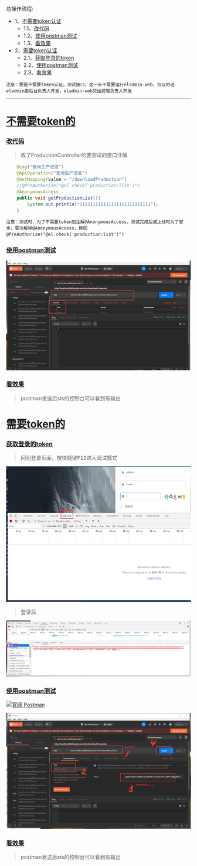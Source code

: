 总操作流程:
- 1、[不需要token认证](#eladmin-01) 
    - 1.1、[改代码](#eladmin-01-01) 
    - 1.2、[使用postman测试](#eladmin-01-02) 
    - 1.3、[看效果](#eladmin-01-03) 
- 2、[需要token认证](#eladmin-02) 
    - 2.1、[获取登录的token](#eladmin-02-01) 
    - 2.2、[使用postman测试](#eladmin-02-02) 
    - 2.3、[看效果](#eladmin-02-03) 

`注意：要是不需要token认证，测试接口，这一步不需要运行eladmin-web，可以的话eladmin由后台负责人开发，eladmin-web交给前端负责人开发`

***

# <a name="eladmin-01" href="#" >不需要token的</a>
### <a name="eladmin-01-01" href="#" >改代码</a>

> 改了ProductionController的要测试的接口注解
```java
	@Log("查询生产进度")
    @ApiOperation("查询生产进度")
    @GetMapping(value = "/downloadProduction")
	//@PreAuthorize("@el.check('production:list')")
	@AnonymousAccess
    public void getProductionList(){
		System.out.println("111111111111111111111111111");
	}
```

`注意：测试时，为了不需要token加注解@AnonymousAccess，测试完成后或上线时为了安全，要注解掉@AnonymousAccess，换回@PreAuthorize("@el.check('production:list')")`

### <a name="eladmin-01-02" href="#" >使用postman测试</a>
![](image/4-4.png)

### <a name="eladmin-01-03" href="#" >看效果</a>

> postman发送后sts的控制台可以看到有输出

# <a name="eladmin-02" href="#" >需要token的</a>

### <a name="eladmin-02-01" href="#" >获取登录的token</a>

> 回到登录页面，按快捷键<kbd>F12</kbd>进入调试模式

![](image/4-1.png)

> 登录后

![](image/4-2.png)

### <a name="eladmin-02-02" href="#" >使用postman测试</a>

[![](https://img.shields.io/badge/官网-Postman-green.svg "官网 Postman")](https://www.getpostman.com/)

![](image/4-3.png)

### <a name="eladmin-02-03" href="#" >看效果</a>

> postman发送后sts的控制台可以看到有输出



